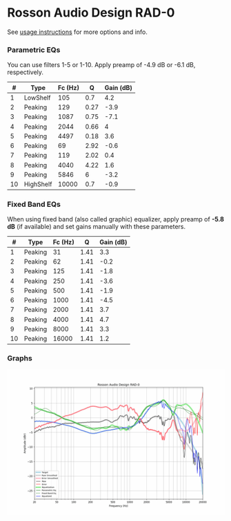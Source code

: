 # Rosson Audio Design RAD-0
See [usage instructions](https://github.com/jaakkopasanen/AutoEq#usage) for more options and info.

### Parametric EQs
You can use filters 1-5 or 1-10. Apply preamp of -4.9 dB or -6.1 dB, respectively.

|   # | Type      |   Fc (Hz) |    Q |   Gain (dB) |
|-----|-----------|-----------|------|-------------|
|   1 | LowShelf  |       105 | 0.7  |         4.2 |
|   2 | Peaking   |       129 | 0.27 |        -3.9 |
|   3 | Peaking   |      1087 | 0.75 |        -7.1 |
|   4 | Peaking   |      2044 | 0.66 |         4   |
|   5 | Peaking   |      4497 | 0.18 |         3.6 |
|   6 | Peaking   |        69 | 2.92 |        -0.6 |
|   7 | Peaking   |       119 | 2.02 |         0.4 |
|   8 | Peaking   |      4040 | 4.22 |         1.6 |
|   9 | Peaking   |      5846 | 6    |        -3.2 |
|  10 | HighShelf |     10000 | 0.7  |        -0.9 |

### Fixed Band EQs
When using fixed band (also called graphic) equalizer, apply preamp of **-5.8 dB** (if available) and set gains manually with these parameters.

|   # | Type    |   Fc (Hz) |    Q |   Gain (dB) |
|-----|---------|-----------|------|-------------|
|   1 | Peaking |        31 | 1.41 |         3.3 |
|   2 | Peaking |        62 | 1.41 |        -0.2 |
|   3 | Peaking |       125 | 1.41 |        -1.8 |
|   4 | Peaking |       250 | 1.41 |        -3.6 |
|   5 | Peaking |       500 | 1.41 |        -1.9 |
|   6 | Peaking |      1000 | 1.41 |        -4.5 |
|   7 | Peaking |      2000 | 1.41 |         3.7 |
|   8 | Peaking |      4000 | 1.41 |         4.7 |
|   9 | Peaking |      8000 | 1.41 |         3.3 |
|  10 | Peaking |     16000 | 1.41 |         1.2 |

### Graphs
![](./Rosson%20Audio%20Design%20RAD-0.png)
